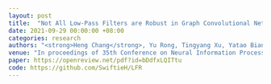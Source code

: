 ```yaml
---
layout: post
title:  "Not All Low-Pass Filters are Robust in Graph Convolutional Networks"
date: 2021-09-29 00:00:00 +08:00
categories: research
authors: "<strong>Heng Chang</strong>, Yu Rong, Tingyang Xu, Yatao Bian, Shiji Zhou, Xin Wang, Junzhou Huang and Wenwu Zhu"
venue: "In proceedings of 35th Conference on Neural Information Processing Systems (<strong>NeurIPS</strong>)"
paper: https://openreview.net/pdf?id=bDdfxLQITtu
code: https://github.com/SwiftieH/LFR
---
```



